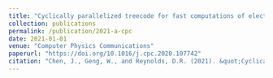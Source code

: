 ```yaml
---
title: "Cyclically parallelized treecode for fast computations of electrostatic interactions on molecular surfaces"
collection: publications
permalink: /publication/2021-a-cpc
date: 2021-01-01
venue: "Computer Physics Communications"
paperurl: "https://doi.org/10.1016/j.cpc.2020.107742"
citation: "Chen, J., Geng, W., and Reynolds, D.R. (2021). &quot;Cyclically parallelized treecode for fast computations of electrostatic interactions on molecular surfaces.&quot; <i>Computer Physics Communications</i>, 260:107742."
---
```

